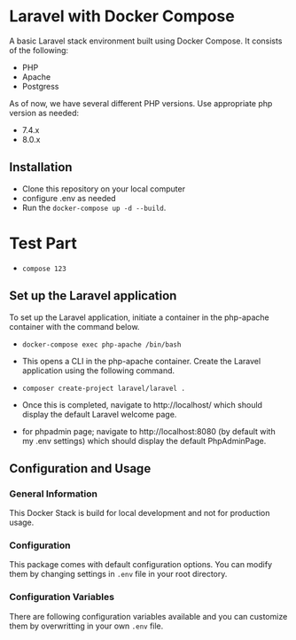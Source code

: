 #  Laravel with Docker Compose

A basic Laravel stack environment built using Docker Compose. It consists of the following:

* PHP
* Apache
* Postgress

As of now, we have several different PHP versions. Use appropriate php version as needed:

* 7.4.x
* 8.0.x

 
##  Installation
 
* Clone this repository on your local computer
* configure .env as needed 
* Run the `docker-compose up -d --build`.

# Test Part
* `compose 123`
## Set up the Laravel application

To set up the Laravel application, initiate a container in the php-apache container with the command below.

* `docker-compose exec php-apache /bin/bash`

* This opens a CLI in the php-apache container. Create the Laravel application using the following command.

* `composer create-project laravel/laravel .`

* Once this is completed, navigate to http://localhost/ which should display the default Laravel welcome page.
* for phpadmin page; navigate to http://localhost:8080 (by default with my .env settings) which should display the default PhpAdminPage.

##  Configuration and Usage

### General Information 
This Docker Stack is build for local development and not for production usage.

### Configuration
This package comes with default configuration options. You can modify them by changing settings in `.env` file in your root directory.

### Configuration Variables
There are following configuration variables available and you can customize them by overwritting in your own `.env` file.

